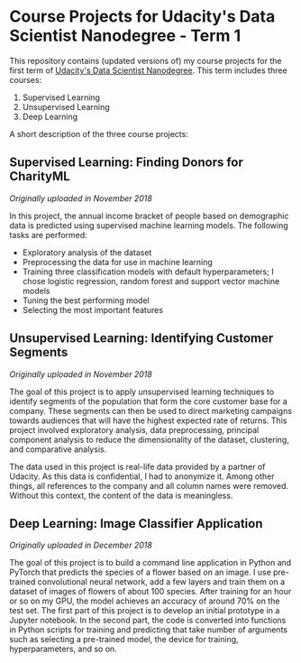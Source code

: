 # Course Projects for Udacity's Data Scientist Nanodegree - Term 1

This repository contains (updated versions of) my course projects for the first term of [Udacity's Data Scientist Nanodegree](https://www.udacity.com/course/data-scientist-nanodegree--nd025). This term includes three courses:

1. Supervised Learning
2. Unsupervised Learning
3. Deep Learning

A short description of the three course projects:


## Supervised Learning: Finding Donors for CharityML

*Originally uploaded in November 2018*

In this project, the annual income bracket of people based on demographic data is predicted using supervised machine learning models. The following tasks are performed:
* Exploratory analysis of the dataset
* Preprocessing the data for use in machine learning
* Training three classification models with default hyperparameters; I chose logistic regression, random forest and support vector machine models
* Tuning the best performing model
* Selecting the most important features


## Unsupervised Learning: Identifying Customer Segments

*Originally uploaded in November 2018*

The goal of this project is to apply unsupervised learning techniques to identify segments of the population that form the core customer base for a company. These segments can then be used to direct marketing campaigns towards audiences that will have the highest expected rate of returns. This project involved exploratory analysis, data preprocessing, principal component analysis to reduce the dimensionality of the dataset, clustering, and comparative analysis.

The data used in this project is real-life data provided by a partner of Udacity. As this data is confidential, I had to anonymize it. Among other things, all references to the company and all column names were removed. Without this context, the content of the data is meaningless.


## Deep Learning: Image Classifier Application

*Originally uploaded in December 2018*

The goal of this project is to build a command line application in Python and PyTorch that predicts the species of a flower based on an image. I use pre-trained convolutional neural network, add a few layers and train them on a dataset of images of flowers of about 100 species. After training for an hour or so on my GPU, the model achieves an accuracy of around 70% on the test set.
The first part of this project is to develop an initial prototype in a Jupyter notebook. In the second part, the code is converted into functions in Python scripts for training and predicting that take number of arguments such as selecting a pre-trained model, the device for training, hyperparameters, and so on.
